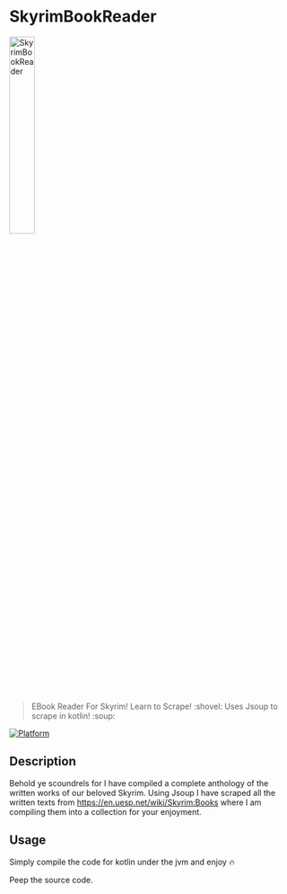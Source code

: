 # SkyrimBookReader
<a href="http://fvcproductions.com"><img src="https://i.ebayimg.com/images/i/123557296889-0-1/s-l1000.jpg" title="SkyrimBookReader" width=30%></a>  

 > EBook Reader For Skyrim!
 > Learn to Scrape! :shovel:
 > Uses Jsoup to scrape in kotlin! :soup:
 
[![Platform](https://img.shields.io/badge/language-kotlin-orange)](#) 

## Description

Behold ye scoundrels for I have compiled a complete anthology of the written works of our beloved Skyrim. Using Jsoup I have scraped all the written texts from https://en.uesp.net/wiki/Skyrim:Books where I am compiling them into a collection for your enjoyment. 

## Usage
Simply compile the code for kotlin under the jvm and enjoy :fire:

Peep the source code. 
